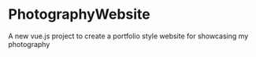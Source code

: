 # PhotographyWebsite
A new vue.js project to create a portfolio style website for showcasing my photography

